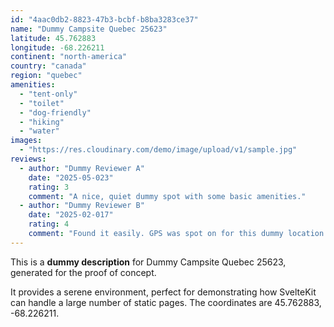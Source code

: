 ```yaml
---
id: "4aac0db2-8823-47b3-bcbf-b8ba3283ce37"
name: "Dummy Campsite Quebec 25623"
latitude: 45.762883
longitude: -68.226211
continent: "north-america"
country: "canada"
region: "quebec"
amenities:
  - "tent-only"
  - "toilet"
  - "dog-friendly"
  - "hiking"
  - "water"
images:
  - "https://res.cloudinary.com/demo/image/upload/v1/sample.jpg"
reviews:
  - author: "Dummy Reviewer A"
    date: "2025-05-023"
    rating: 3
    comment: "A nice, quiet dummy spot with some basic amenities."
  - author: "Dummy Reviewer B"
    date: "2025-02-017"
    rating: 4
    comment: "Found it easily. GPS was spot on for this dummy location."
---
```


This is a **dummy description** for Dummy Campsite Quebec 25623, generated for the proof of concept.

It provides a serene environment, perfect for demonstrating how SvelteKit can handle a large number of static pages. The coordinates are 45.762883, -68.226211.
